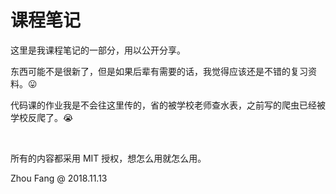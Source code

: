 # 课程笔记
这里是我课程笔记的一部分，用以公开分享。

东西可能不是很新了，但是如果后辈有需要的话，我觉得应该还是不错的复习资料。😛

代码课的作业我是不会往这里传的，省的被学校老师查水表，之前写的爬虫已经被学校反爬了。😭

<br>

所有的内容都采用 MIT 授权，想怎么用就怎么用。

Zhou Fang @ 2018.11.13